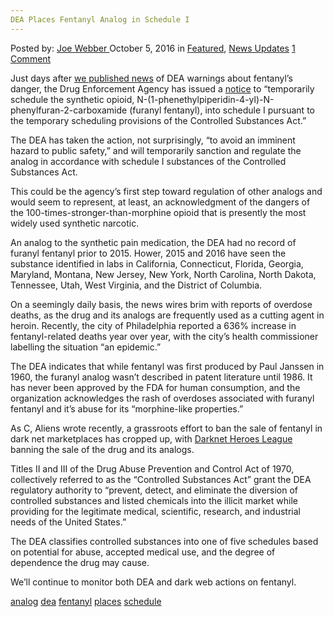 ```yaml
---
DEA Places Fentanyl Analog in Schedule I
---
```

<article class="post-listing post-15666 post type-post status-publish format-standard has-post-thumbnail hentry  tag-analog tag-dea tag-fentanyl tag-places tag-schedule">
    <div class="post-inner">
        <span>Posted by: <a href="https://www.deepdotweb.com/author/joewebber/" title="">Joe Webber </a></span>
    <span>October 5, 2016</span>
    <span>in <a href="https://www.deepdotweb.com/category/deepdot-news/" rel="category tag">Featured</a>, <a href="https://www.deepdotweb.com/category/news-updates/" rel="category tag">News Updates</a></span>
    <span><a href="https://www.deepdotweb.com/2016/10/05/dea-places-fentanyl-analog-schedule/#comments">1 Comment</a></span>
    </p>
    <div class="clear"></div>
    <div class="entry">
    <p>Just days after <a href="https://www.deepdotweb.com/2016/09/23/pill-counterfeiting-lab-bust-dea-warns-fentanyls-danger/">we published news</a> of DEA warnings about fentanyl’s danger, the Drug Enforcement Agency has issued a <a href="https://www.deadiversion.usdoj.gov/fed_regs/rules/2016/fr0927.htm">notice</a> to “temporarily schedule the synthetic opioid, N-(1-phenethylpiperidin-4-yl)-N-phenylfuran-2-carboxamide (furanyl fentanyl), into schedule I pursuant to the temporary scheduling provisions of the Controlled Substances Act.”</p>
    <p>The DEA has taken the action, not surprisingly, “to avoid an imminent hazard to public safety,” and will temporarily sanction and regulate the analog in accordance with schedule I substances of the Controlled Substances Act.</p>
    <p>This could be the agency’s first step toward regulation of other analogs and would seem to represent, at least, an acknowledgment of the dangers of the 100-times-stronger-than-morphine opioid that is presently the most widely used synthetic narcotic.</p>
    <p>An analog to the synthetic pain medication, the DEA had no record of furanyl fentanyl prior to 2015. Hower, 2015 and 2016 have seen the substance identified in labs in California, Connecticut, Florida, Georgia, Maryland, Montana, New Jersey, New York, North Carolina, North Dakota, Tennessee, Utah, West Virginia, and the District of Columbia.</p>
    <p>On a seemingly daily basis, the news wires brim with reports of overdose deaths, as the drug and its analogs are frequently used as a cutting agent in heroin. Recently, the city of Philadelphia reported a 636% increase in fentanyl-related deaths year over year, with the city’s health commissioner labelling the situation “an epidemic.”</p>
    <p>The DEA indicates that while fentanyl was first produced by Paul Janssen in 1960, the furanyl analog wasn’t described in patent literature until 1986. It has never been approved by the FDA for human consumption, and the organization acknowledges the rash of overdoses associated with furanyl fentanyl and it’s abuse for its “morphine-like properties.”</p>
    <p>As C, Aliens wrote recently, a grassroots effort to ban the sale of fentanyl in dark net marketplaces has cropped up, with <a href="https://www.deepdotweb.com/2016/08/29/darknet-heroes-league-marketplace-bans-sale-fentanyl/">Darknet Heroes League</a> banning the sale of the drug and its analogs.</p>
    <p>Titles II and III of the Drug Abuse Prevention and Control Act of 1970, collectively referred to as the “Controlled Substances Act” grant the DEA regulatory authority to “prevent, detect, and eliminate the diversion of controlled substances and listed chemicals into the illicit market while providing for the legitimate medical, scientific, research, and industrial needs of the United States.”</p>
    <p>The DEA classifies controlled substances into one of five schedules based on potential for abuse, accepted medical use, and the degree of dependence the drug may cause.</p>
    <p>We’ll continue to monitor both DEA and dark web actions on fentanyl.</p>
    </div>
    <a href="https://www.deepdotweb.com/tag/analog/" rel="tag">analog</a> <a href="https://www.deepdotweb.com/tag/dea/" rel="tag">dea</a> <a href="https://www.deepdotweb.com/tag/fentanyl/" rel="tag">fentanyl</a> <a href="https://www.deepdotweb.com/tag/places/" rel="tag">places</a> <a href="https://www.deepdotweb.com/tag/schedule/" rel="tag">schedule</a></span> <span style="display:none" class="updated">2016-10-05</span>
    <div style="display:none" class="vcard author" itemprop="author" itemscope itemtype="http://schema.org/Person"><strong class="fn" itemprop="name"><a href="https://www.deepdotweb.com/author/joewebber/" title="Posts by Joe Webber" rel="author">Joe Webber</a></strong></div>
    
